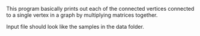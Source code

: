 This program basically prints out each of the connected vertices connected to a single vertex in a graph by multiplying matrices together.

Input file should look like the samples in the data folder. 